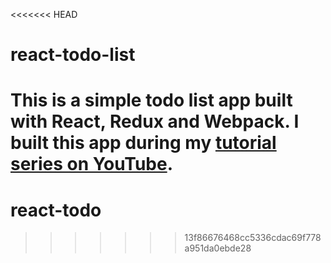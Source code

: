 <<<<<<< HEAD
# react-todo-list

This is a simple todo list app built with React, Redux and Webpack. I built this app during my [tutorial series on YouTube](https://www.youtube.com/playlist?list=PLQDnxXqV213JJFtDaG0aE9vqvp6Wm7nBg).
=======
# react-todo
>>>>>>> 13f86676468cc5336cdac69f778a951da0ebde28
